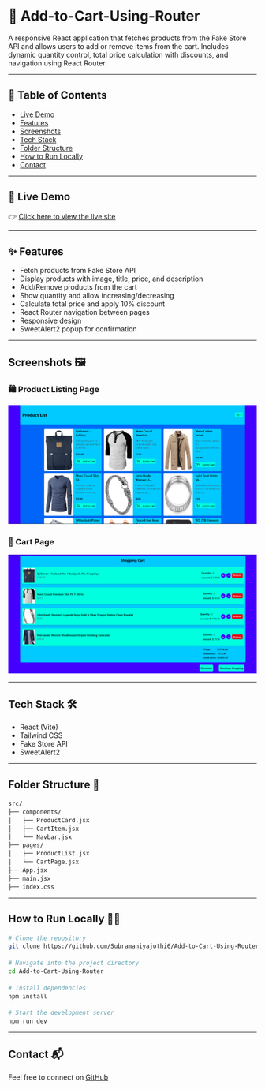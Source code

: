 # 🛒 Add-to-Cart-Using-Router

A responsive React application that fetches products from the Fake Store API and allows users to add or remove items from the cart. Includes dynamic quantity control, total price calculation with discounts, and navigation using React Router.

---

## 📑 Table of Contents

- [Live Demo](#-live-demo)
- [Features](#-features)
- [Screenshots](#screenshots)
- [Tech Stack](#-tech-stack)
- [Folder Structure](#-folder-structure)
- [How to Run Locally](#-how-to-run-locally)
- [Contact](#-contact)

---

## 🚀 Live Demo

👉 [Click here to view the live site](https://add-to-cart-using-router-task.netlify.app/)

---

## ✨ Features

- Fetch products from Fake Store API
- Display products with image, title, price, and description
- Add/Remove products from the cart
- Show quantity and allow increasing/decreasing
- Calculate total price and apply 10% discount
- React Router navigation between pages
- Responsive design
- SweetAlert2 popup for confirmation

---

## Screenshots 🖼️

### 🛍️ Product Listing Page  
![Product Page](https://github.com/Subramaniyajothi6/Add-to-Cart-Using-Router/blob/main/Product-Page.png)

### 🛒 Cart Page  
![Cart Page](https://github.com/Subramaniyajothi6/Add-to-Cart-Using-Router/blob/main/Cart-Page.png)

---

## Tech Stack 🛠️

- React (Vite)
- Tailwind CSS
- Fake Store API
- SweetAlert2

---

## Folder Structure 📁

```txt
src/
├── components/
│   ├── ProductCard.jsx
│   ├── CartItem.jsx
│   └── Navbar.jsx
├── pages/
│   ├── ProductList.jsx
│   └── CartPage.jsx
├── App.jsx
├── main.jsx
├── index.css
```

---

## How to Run Locally 🧑‍💻

```bash
# Clone the repository
git clone https://github.com/Subramaniyajothi6/Add-to-Cart-Using-Router.git

# Navigate into the project directory
cd Add-to-Cart-Using-Router

# Install dependencies
npm install

# Start the development server
npm run dev
```

---

## Contact 📬

Feel free to connect on [GitHub](https://github.com/Subramaniyajothi6)
